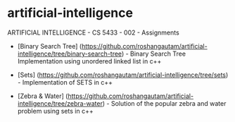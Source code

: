 # artificial-intelligence
ARTIFICIAL INTELLIGENCE - CS 5433 - 002 - Assignments 

- [Binary Search Tree] (https://github.com/roshangautam/artificial-intelligence/tree/binary-search-tree) - Binary Search Tree Implementation using unordered linked list in c++

- [Sets] (https://github.com/roshangautam/artificial-intelligence/tree/sets) - Implementation of SETS in c++

- [Zebra & Water] (https://github.com/roshangautam/artificial-intelligence/tree/zebra-water) - Solution of the popular zebra and water problem using sets in c++
